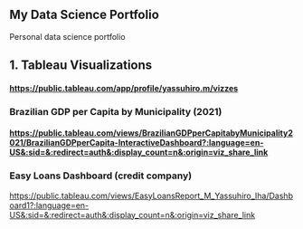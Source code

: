 ## My Data Science Portfolio
Personal data science portfolio

## 1. Tableau Visualizations
#### https://public.tableau.com/app/profile/yassuhiro.m/vizzes 

### Brazilian GDP per Capita by Municipality (2021)
#### https://public.tableau.com/views/BrazilianGDPperCapitabyMunicipality2021/BrazilianGDPperCapita-InteractiveDashboard?:language=en-US&:sid=&:redirect=auth&:display_count=n&:origin=viz_share_link

### Easy Loans Dashboard (credit company)
https://public.tableau.com/views/EasyLoansReport_M_Yassuhiro_Iha/Dashboard1?:language=en-US&:sid=&:redirect=auth&:display_count=n&:origin=viz_share_link
